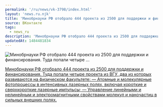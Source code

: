 ```yaml
---
permalink: '/ru/news/vk-3798/index.html'
layout: 'news.ru.njk'
title: 'Минобрнауки РФ отобрало 444 проекта из 2500 для поддержки и финансирования. Туда попали четыре …'
source: ВКонтакте
tags:
  - news_ru
description: 'Минобрнауки РФ отобрало 444 проекта из 2500 для поддержки и финансирования. Туда попали четыре …'
updatedAt: 1484481834
---
```

![Минобрнауки РФ отобрало 444 проекта из 2500 для поддержки и финансирования. Туда попали четыре …](https://sun9-56.userapi.com/c604530/v604530151/44f8a/TWp1uuojdrM.jpg)

[Минобрнауки РФ отобрало 444 проекта из 2500 для поддержки и финансирования. Туда попали четыре проекта из ВГУ, два из которых развиваются на физическом факультете: 
— Атомные и молекулярные фотопроцессы в интенсивных лазерных полях, включая короткие и сверхкороткие лазерные импульсы; 
— Управление линейными и нелинейным и электромагнитными свойствами молекул и наночастиц в сильных внешних полях.](http://минобрнауки.рф/%D0%BF%D1%80%D0%B5%D1%81%D1%81-%D1%86%D0%B5%D0%BD%D1%82%D1%80/9393)

